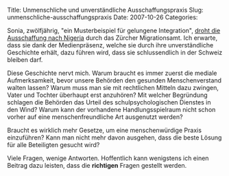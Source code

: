 Title: Unmenschliche und unverständliche Ausschaffungspraxis
Slug: unmenschliche-ausschaffungspraxis
Date: 2007-10-26
Categories:

Sonia, zwölfjährig, "ein Musterbeispiel für gelungene Integration", [droht die Ausschaffung nach Nigeria](http://www.20min.ch/news/schweiz/story/16096972) durch das Zürcher Migrationsamt. Ich erwarte, dass sie dank der Medienpräsenz, welche sie durch ihre unverständliche Geschichte erhält, dazu führen wird, dass sie schlussendlich in der Schweiz bleiben darf.

Diese Geschichte nervt mich. Warum braucht es immer zuerst die mediale Aufmerksamkeit, bevor unsere Behörden den gesunden Menschenverstand walten lassen? Warum muss man sie mit rechtlichen Mitteln dazu zwingen, Vater und Tochter überhaupt erst anzuhören? Mit welcher Begründung schlagen die Behörden das Urteil des schulpsychologischen Dienstes in den Wind? Warum kann der vorhandene Handlungsspielraum nicht schon vorher auf eine menschenfreundliche Art ausgenutzt werden?

Braucht es wirklich mehr Gesetze, um eine menschenwürdige Praxis einzuführen? Kann man nicht mehr davon ausgehen, dass die beste Lösung für alle Beteiligten gesucht wird?

Viele Fragen, wenige Antworten. Hoffentlich kann wenigstens ich einen Beitrag dazu leisten, dass die **richtigen** Fragen gestellt werden.
